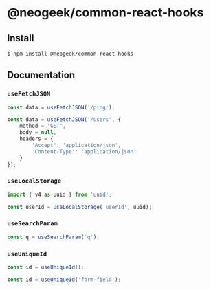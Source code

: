# @neogeek/common-react-hooks

## Install

```bash
$ npm install @neogeek/common-react-hooks
```

## Documentation

### `useFetchJSON`

```javascript
const data = useFetchJSON('/ping');
```

```javascript
const data = useFetchJSON('/users', {
    method = 'GET',
    body = null,
    headers = {
        'Accept': 'application/json',
        'Content-Type': 'application/json'
    }
});
```

### `useLocalStorage`

```javascript
import { v4 as uuid } from 'uuid';

const userId = useLocalStorage('userId', uuid);
```

### `useSearchParam`

```javascript
const q = useSearchParam('q');
```

### `useUniqueId`

```javascript
const id = useUniqueId();
```

```javascript
const id = useUniqueId('form-field');
```
